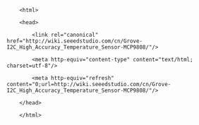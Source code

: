 <!DOCTYPE html>
        <html>
        <head>
            <link rel="canonical" href="http://wiki.seeedstudio.com/cn/Grove-I2C_High_Accuracy_Temperature_Sensor-MCP9808/"/>
            <meta http-equiv="content-type" content="text/html; charset=utf-8"/>
            <meta http-equiv="refresh" content="0;url=http://wiki.seeedstudio.com/cn/Grove-I2C_High_Accuracy_Temperature_Sensor-MCP9808/"/>
        </head>
        </html>